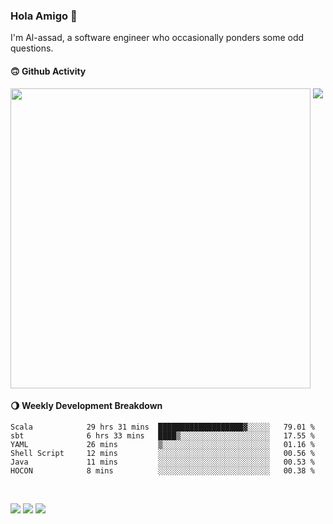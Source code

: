 ### Hola Amigo 🤣   

I'm Al-assad, a software engineer who occasionally ponders some odd questions.  
 
#### 🙃 Github Activity 
<div>
  <img src="https://github-readme-stats.vercel.app/api?username=al-assad&show_icons=true" align="top" style="display: inline-block;" width="480"/>
  <img src="https://github-readme-stats.vercel.app/api/top-langs/?username=al-assad&hide=css,html&langs_count=8&layout=compact" align="top" style="display: inline-block;"/>
</div>

#### 🌖 Weekly Development Breakdown
<!--START_SECTION:waka-->

```text
Scala            29 hrs 31 mins  ███████████████████▓░░░░░   79.01 %
sbt              6 hrs 33 mins   ████▒░░░░░░░░░░░░░░░░░░░░   17.55 %
YAML             26 mins         ▒░░░░░░░░░░░░░░░░░░░░░░░░   01.16 %
Shell Script     12 mins         ░░░░░░░░░░░░░░░░░░░░░░░░░   00.56 %
Java             11 mins         ░░░░░░░░░░░░░░░░░░░░░░░░░   00.53 %
HOCON            8 mins          ░░░░░░░░░░░░░░░░░░░░░░░░░   00.38 %
```

<!--END_SECTION:waka-->

<br>

<a href="https://twitter.com/Alassad_dev"><img src="https://img.shields.io/badge/Twitter-@Alassad__dev-blue?style=flat&logo=twitter" /></a>
<a href="https://t.me/alassad_dev"><img src="https://img.shields.io/badge/Telegram-@alassad__dev-orange?style=flat&logo=telegram" /></a>
<a href="https://assad.notion.site"><img src="https://img.shields.io/badge/Notion-Al--assad's_Blog-yellow?style=flat&logo=notion" /></a>

<!-- <a href="https://assad.notion.site/Notes-0dbfb98e35034fd5ba4a21cea8006145"><img src="https://img.shields.io/badge/Notion-Al--assad's_Note-yellow?style=flat&logo=notion" /></a> -->

